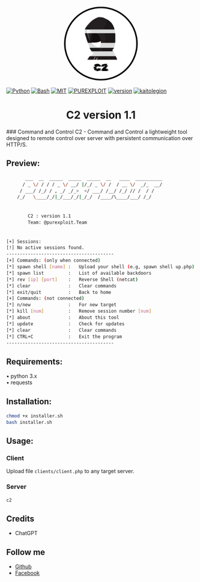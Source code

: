 <p align="center">
  <img src="assets/img/logo.png" alt="C2 Logo" width="200" style="border-radius: 100%;">
  </br>

</p>

[![Python](https://img.shields.io/badge/language-Python%203-blue.svg)](https://www.python.org)
[![Bash](https://img.shields.io/badge/language-Bash-blue.svg)](https://www.gnu.org/software/bash/)
[![MIT](https://img.shields.io/badge/license-MIT-red.svg)](https://opensource.org/licenses/MIT)
[![PUREXPLOIT](https://img.shields.io/badge/team-purexploit-blue)](https://github.com/purexploit)
[![version](https://img.shields.io/badge/version-1.1-blue)](https://github.com/purexploit)
[![kaitolegion](https://img.shields.io/badge/author-kaitocoding-blue.svg)](https://github.com/kaitolegion)

<h1 align="center">
C2 version 1.1
</h1>
### Command and Control
C2 - Command and Control a lightweight tool designed to remote control over server with persistent communication over HTTP/S.

## Preview:

```sh
       ___  __  _____  _____  _____  __   ____  __________
      / _ \/ / / / _ \/ __/ |/_/ _ \/ /  / __ \/  _/_  __/
     / ___/ /_/ / , _/ _/_>  </ ___/ /__/ /_/ // /  / /   
    /_/   \____/_/|_/___/_/|_/_/  /____/\____/___/ /_/    
                                                      

        C2 : version 1.1
        Team: @purexploit.Team

      
[+] Sessions:
[!] No active sessions found.
----------------------------------------
[+] Commands: (only when connected)
[*] spawn shell [name] :   Upload your shell (e.g, spawn shell up.php)
[*] spawn list         :   List of available backdoors
[*] rev [ip] [port]    :   Reverse Shell (netcat)
[*] clear              :   Clear commands
[*] exit/quit          :   Back to home
[+] Commands: (not connected)
[*] n/new              :   For new target
[*] kill [num]         :   Remove session number [num]
[*] about              :   About this tool
[*] update             :   Check for updates
[*] clear              :   Clear commands
[*] CTRL+C             :   Exit the program
----------------------------------------
```

## Requirements:
• python 3.x </br>
• requests

## Installation:

```sh
chmod +x installer.sh
bash installer.sh
```

## Usage:

### Client<br>
Upload file `clients/client.php` to any target server.

### Server
```sh
c2
```

## Credits
<ul>
    <li><a>ChatGPT</a></li>
</ul>

## Follow me
<ul>
    <li><a href="https://github.com/kaitolegion">Github</a></li>
    <li><a href="https://www.facebook.com/profile.php?id=61579313000725">Facebook</a></li>
</ul>

